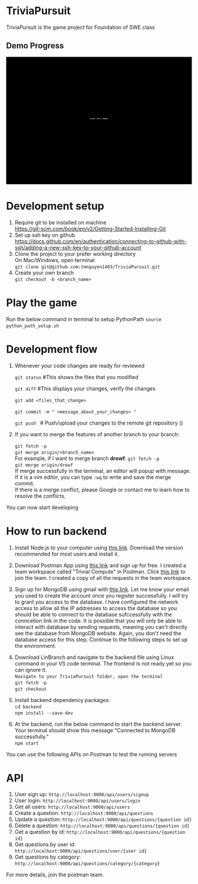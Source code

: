 # TriviaPursuit
TriviaPursuit is the game project for Foundation of SWE class 

## Demo Progress  

![Dice Roll Demo](./gif/dice_rolll_move.gif)
# Development setup
1. Require git to be installed on machine   
    https://git-scm.com/book/en/v2/Getting-Started-Installing-Git
2. Set up ssh key on github
    https://docs.github.com/en/authentication/connecting-to-github-with-ssh/adding-a-new-ssh-key-to-your-github-account
3. Clone the project to your prefer working directory  
   On Mac/Windows, open terminal  
    ```git clone git@github.com:tmnguyen1403/TriviaPursuit.git```  
4. Create your own branch  
    ```git checkout -b <branch_name> ```

# Play the game

Run the below command in terminal to setup PythonPath
```source python_path_setup.sh```
# Development flow
1. Whenever your code changes are ready for reviewed

    ```git status``` #This shows the files that you modified

    ```git diff``` #This displays your changes, verify the changes
    
    ```git add <files_that_change>```

    ```git commit -m " <message_about_your_changes> " ```

    ```git push ``` # Push/upload your changes to the remote git repository () 

2. If you want to merge the features of another branch to your branch:  

    ```git fetch -p```  
    ```git merge origin/<branch_name>```    
For example, if I want to merge branch **drewf**:
    ```git fetch -p```  
    ```git merge origin/drewf```  
If merge successfully in the terminal, an editor will popup with message. If it is a vim editor, you can type ```:wq``` to write and save the merge commit.  
If there is a merge conflict, please Google or contact me to learn how to resolve the conflicts.  

You can now start developing 

# How to run backend
1. Install Node.js to your computer using [this link](https://nodejs.org/en). Download the version recommended for most users and install it.

2. Download Postman App using [this link](https://www.postman.com/downloads/) and sign up for free. I created a team workspace called "Trivial Compute" in Postman. Click [this link](https://app.getpostman.com/join-team?invite_code=1a9d64a74e6f67652ce43fd7b19e9c91&target_code=6e99ce5265d2a7031e7fa67a03dd5be4) to join the team. I created a copy of all the requests in the team workspace.

3. Sign up for MongoDB using gmail with [this link](https://account.mongodb.com/account/login?signedOut=true). Let me know your email you used to create the account once you register successfully. I will try to grant you access to the database. I have configured the network access to allow all the IP addresses to access the database so you should be able to connect to the database sufccessfully with the conncetion link in the code. It is possible that you will only be able to interact with database by sending requests, meaning you can't directly see the database from MongoDB website. Again, you don't need the database access for this step. Continue to the following steps to set up the environment.

4. Download LinBranch and navigate to the backend file using Linux command in your VS code terminal. The frontend is not ready yet so you can ignore it.  
```Navigate to your TriviaPursuit folder, open the terminal```   
```git fetch -p```  
```git checkout ```  

5. Install backend dependency packages:  
   ```cd backend ```  
   ```npm install --save-dev```  

6. At the backend, run the below command to start the backend server. Your terminal should show this message "Connected to MongoDB successfully."  
   ```npm start```

You can use the following APIs on Postman to test the running servers
# API
1. User sign up: ```http://localhost:9000/api/users/signup```
2. User login: ```http://localhost:9000/api/users/login```
3. Get all users: ```http://localhost:9000/api/users```
4. Create a question: ```http://localhost:9000/api/questions```
5. Update a question: ```http://localhost:9000/api/questions/{question id}```
6. Delete a question: ```http://localhost:9000/api/questions/{question id}```
7. Get a question by id: ```http://localhost:9000/api/questions/{question id}```
8. Get questions by user id: ```http://localhost:9000/api/questions/user/{user id}```
9. Get questions by category: ```http://localhost:9000/api/questions/category/{category}```

For more details, join the postman team.
